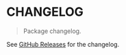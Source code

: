 # CHANGELOG

> Package changelog.

See [GitHub Releases](https://github.com/stdlib-js/stats-base-dists-discrete-uniform/releases) for the changelog.